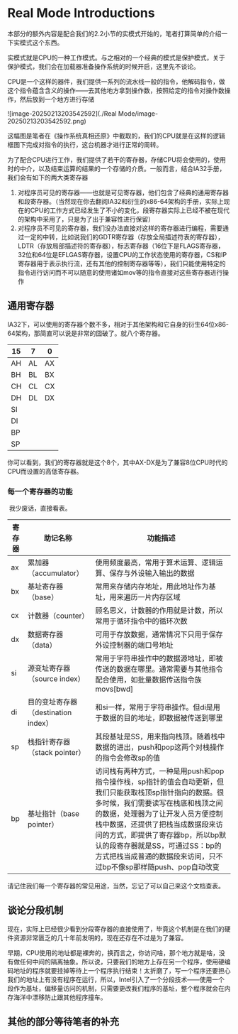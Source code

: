 # Real Mode Introductions

​	本部分的额外内容是配合我们的2.2小节的实模式开始的，笔者打算简单的介绍一下实模式这个东西。

​	实模式就是CPU的一种工作模式。与之相对的一个经典的模式是保护模式，关于保护模式，我们会在加载器准备操作系统的时候开启，这里先不谈论。

​	CPU是一个这样的器件，我们提供一系列的流水线一般的指令，他解码指令，做这个指令蕴含含义的操作——去其他地方拿到操作数，按照给定的指令对操作数操作，然后放到一个地方进行存储

![image-20250213203542592](./Real Mode/image-20250213203542592.png)

​	这幅图是笔者在《操作系统真相还原》中截取的，我们的CPU就是在这样的逻辑框图下完成对指令的执行，这台机器才进行正常的周转。

​	为了配合CPU进行工作，我们提供了若干的寄存器，存储CPU将会使用的，使用时的中介，以及结束运算的结果的一个存储的介质。一般而言，结合IA32手册，我们会有如下的两大类寄存器

1. 对程序员可见的寄存器——也就是可见寄存器，他们包含了经典的通用寄存器和段寄存器。（当然现在你去翻阅IA32和衍生的x86-64架构的手册，实际上现在的CPU的工作方式已经发生了不小的变化，段寄存器实际上已经不被在现代的架构中采用了，只是为了出于兼容性进行保留）
2. 对程序员不可见的寄存器，我们没办法直接对这样的寄存器进行编程，需要通过一定的中转，比如说我们的GDTR寄存器（存放全局描述符表的寄存器），LDTR（存放局部描述符的寄存器），标志寄存器（16位下是FLAGS寄存器，32位和64位是EFLGAS寄存器，设置CPU的工作状态使用的寄存器，CS和IP寄存器用于表示执行流，还有其他的控制寄存器等等），我们只能使用特定的指令进行访问而不可以随意的使用诸如mov等的指令直接对这些寄存器进行操作

## 通用寄存器

​	IA32下，可以使用的寄存器个数不多，相对于其他架构和它自身的衍生64位x86-64架构，那简直可以说是非常的囧破了。就八个寄存器。

| 15   | 7    | 0    |
| ---- | ---- | ---- |
| AH   | AL   | AX   |
| BH   | BL   | BX   |
| CH   | CL   | CX   |
| DH   | DL   | DX   |
| SI   |      |      |
| DI   |      |      |
| BP   |      |      |
| SP   |      |      |

​	你可以看到，我们的寄存器就是这个8个，其中AX-DX是为了兼容8位CPU时代的CPU而设置的高低寄存器。

### 每一个寄存器的功能

​	我少废话，直接看表。

| 寄存器 | 助记名称                            | 功能描述                                                     |
| ------ | ----------------------------------- | ------------------------------------------------------------ |
| ax     | 累加器（accumulator）               | 使用频度最高，常用于算术运算、逻辑运算、保存与外设输入输出的数据 |
| bx     | 基址寄存器（base）                  | 常用来存储内存地址，用此地址作为基址，用来遍历一片内存区域   |
| cx     | 计数器（counter）                   | 顾名思义，计数器的作用就是计数，所以常用于循环指令中的循环次数 |
| dx     | 数据寄存器（data）                  | 可用于存放数据，通常情况下只用于保存外设控制器的端口号地址   |
| si     | 源变址寄存器（source index）        | 常用于字符串操作中的数据源地址，即被传送的数据在哪里。通常需要与其他指令配合使用，如批量数据传送指令族movs[bwd] |
| di     | 目的变址寄存器（destination index） | 和si一样，常用于字符串操作。但di是用于数据的目的地址，即数据被传送到哪里 |
| sp     | 栈指针寄存器（stack pointer）       | 其段基址是SS，用来指向栈顶。随着栈中数据的进出，push和pop这两个对栈操作的指令会修改sp的值 |
| bp     | 基址指针（base pointer）            | 访问栈有两种方式，一种是用push和pop指令操作栈，sp指针的值会自动更新，但我们只能获取栈顶sp指针指向的数据。很多时候，我们需要读写在栈底和栈顶之间的数据，处理器为了让开发人员方便控制栈中数据，还提供了把栈当成数据段来访问的方式，即提供了寄存器bp，所以bp默认的段寄存器就是SS，可通过SS：bp的方式把栈当成普通的数据段来访问，只不过bp不像sp那样随push、pop自动改变 |

​	请记住我们每一个寄存器的常见用途，当然，忘记了可以自己来这个文档查表。

## 谈论分段机制

​	现在，实际上已经很少看到分段寄存器的直接使用了，毕竟这个机制是在我们的硬件资源非常匮乏的几十年前发明的，现在还存在不过是为了兼容。

​	早期，CPU使用的地址都是裸奔的，换而言之，你访问啥，那个地方就是啥，没有做任何中间的隔离抽象。所以说，只要我们的地方上存在另一个程序，使用硬编码地址的程序就要挂掉等待上一个程序执行结束！太折磨了，写一个程序还要担心我们的地址上有没有程序在运行，所以，Intel引入了一个分段技术——使用一个段作为基址，偏移量访问的机制，只需要更改我们程序的基址，整个程序就会在内存海洋中漂移防止跟其他程序撞车。

## 其他的部分等待笔者的补充